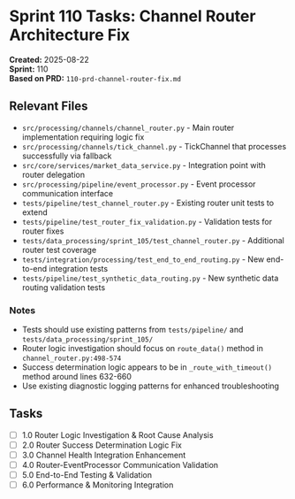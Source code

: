 # Sprint 110 Tasks: Channel Router Architecture Fix

**Created:** 2025-08-22  
**Sprint:** 110  
**Based on PRD:** `110-prd-channel-router-fix.md`

## Relevant Files

- `src/processing/channels/channel_router.py` - Main router implementation requiring logic fix
- `src/processing/channels/tick_channel.py` - TickChannel that processes successfully via fallback
- `src/core/services/market_data_service.py` - Integration point with router delegation
- `src/processing/pipeline/event_processor.py` - Event processor communication interface
- `tests/pipeline/test_channel_router.py` - Existing router unit tests to extend
- `tests/pipeline/test_router_fix_validation.py` - Validation tests for router fixes
- `tests/data_processing/sprint_105/test_channel_router.py` - Additional router test coverage
- `tests/integration/processing/test_end_to_end_routing.py` - New end-to-end integration tests
- `tests/pipeline/test_synthetic_data_routing.py` - New synthetic data routing validation tests

### Notes

- Tests should use existing patterns from `tests/pipeline/` and `tests/data_processing/sprint_105/`
- Router logic investigation should focus on `route_data()` method in `channel_router.py:498-574`
- Success determination logic appears to be in `_route_with_timeout()` method around lines 632-660
- Use existing diagnostic logging patterns for enhanced troubleshooting

## Tasks

- [ ] 1.0 Router Logic Investigation & Root Cause Analysis
- [ ] 2.0 Router Success Determination Logic Fix
- [ ] 3.0 Channel Health Integration Enhancement
- [ ] 4.0 Router-EventProcessor Communication Validation
- [ ] 5.0 End-to-End Testing & Validation
- [ ] 6.0 Performance & Monitoring Integration